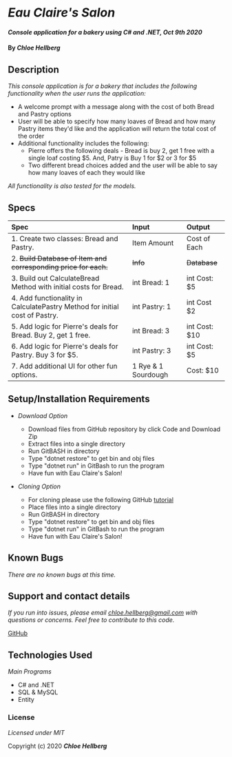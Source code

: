 # _Eau Claire's Salon_

#### _Console application for a bakery using C# and .NET, Oct 9th 2020_

#### By _**Chloe Hellberg**_

## Description

_This console application is for a bakery that includes the following functionality when the user runs the application:_
  * A welcome prompt with a message along with the cost of both Bread and Pastry options
  * User will be able to specify how many loaves of Bread and how many Pastry items they'd like and the application will return the total cost of the order
  * Additional functionality includes the following:
    * Pierre offers the following deals - Bread is buy 2, get 1 free with a single loaf costing $5. And, Patry is Buy 1 for $2 or 3 for $5
    * Two different bread choices added and the  user will be able to say how many loaves of each they would like

_All functionality is also tested for the models._
  

## Specs

| Spec | Input | Output |
| :---------------------------- | :------------- | :------------ |
| 1. Create two classes: Bread and Pastry. | Item Amount | Cost of Each |
| 2. ~~Build Database of Item and corresponding price for each.~~ | ~~Info~~ | ~~Database~~
| 3. Build out CalculateBread Method with initial costs for Bread. | int Bread: 1 | int Cost: $5
| 4. Add functionality in CalculatePastry Method for initial cost of Pastry. | int Pastry: 1 | int Cost $2
| 5. Add logic for Pierre's deals for Bread. Buy 2, get 1 free. | int Bread: 3 | int Cost: $10
| 6. Add logic for Pierre's deals for Pastry. Buy 3 for $5. | int Pastry: 3 | int Cost: $5
| 7. Add additional UI for other fun options. | 1 Rye & 1 Sourdough | Cost: $10

## Setup/Installation Requirements

* _Download Option_
  * Download files from GitHub repository by click Code and Download Zip
  * Extract files into a single directory
  * Run GitBASH in directory
  * Type "dotnet restore" to get bin and obj files
  * Type "dotnet run" in GitBash to run the program
  * Have fun with Eau Claire's Salon!

* _Cloning Option_
  * For cloning please use the following GitHub [tutorial](https://docs.github.com/en/enterprise/2.16/user/github/creating-cloning-and-archiving-repositories/cloning-a-repository)
  * Place files into a single directory
  * Run GitBASH in directory
  * Type "dotnet restore" to get bin and obj files
  * Type "dotnet run" in GitBash to run the program
  * Have fun with Eau Claire's Salon!


## Known Bugs

_There are no known bugs at this time._

## Support and contact details

_If you run into issues, please email chloe.hellberg@gmail.com with questions or concerns. Feel free to contribute to this code._

[GitHub](https://github.com/chloehellberg)

## Technologies Used

_Main Programs_
  * C# and .NET
  * SQL & MySQL
  * Entity

### License

*Licensed under MIT*

Copyright (c) 2020 **_Chloe Hellberg_**
